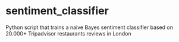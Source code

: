 # sentiment_classifier
Python script that trains a naive Bayes sentiment classifier based on 20.000+ Tripadvisor restaurants reviews in London
